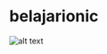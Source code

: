 # belajarionic
![alt text]([https://github.com/muhammadsalmanfarrisi/H1D021088_SHIFT_E_ResponsiMobile/blob/master/Tampilan%20Aplikasi/Screenshot%202023-10-26%20231539.png?raw=true](https://github.com/muhammadsalmanfarrisi/belajarionic/blob/master/Tampilan%20Aplikasi/Screenshot%202023-11-13%20141122.png)https://github.com/muhammadsalmanfarrisi/belajarionic/blob/master/Tampilan%20Aplikasi/Screenshot%202023-11-13%20141122.png])
